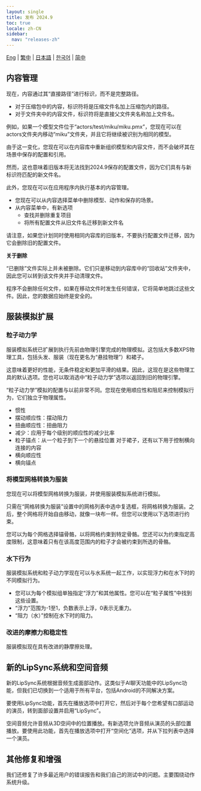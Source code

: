 ```yaml
---
layout: single
title: 发布 2024.9
toc: true
locale: zh-CN
sidebar:
  nav: "releases-zh"
---
```

[Eng](/dancexr/releases/2024.9) | [繁中](/tw/dancexr/releases/2024.9) | [日本語](/jp/dancexr/releases/2024.9) | [한국어](/kr/dancexr/releases/2024.9) | [简中](/zh/dancexr/releases/2024.9)

## 内容管理
现在，内容通过其“直接路径”进行标识，而不是完整路径。

* 对于压缩包中的内容，标识符将是压缩文件名加上压缩包内的路径。
* 对于文件夹中的内容文件，标识符将是直接父文件夹名称加上文件名。

例如，如果一个模型文件位于“actors/test/miku/miku.pmx”，您现在可以在actors文件夹内移动“miku”文件夹，并且它将继续被识别为相同的模型。

由于这一变化，您现在可以在内容库中重新组织模型和内容文件，而不会破坏其在场景中保存的配置和引用。

然而，这也意味着旧版本将无法找到2024.9保存的配置文件，因为它们具有与新标识符匹配的新文件名。

此外，您现在可以在应用程序内执行基本的内容管理。

* 您现在可以从内容选择菜单中删除模型、动作和保存的场景。
* 从内容菜单中，有新选项
    * 查找并删除重复项目
    * 将所有配置文件从旧文件名迁移到新文件名

请注意，如果您计划同时使用相同内容库的旧版本，不要执行配置文件迁移，因为它会删除旧的配置文件。

**关于删除**

“已删除”文件实际上并未被删除。它们只是移动到内容库中的“回收站”文件夹中，因此您可以转到该文件夹并手动清理文件。

程序不会删除任何文件，如果在移动文件时发生任何错误，它将简单地跳过这些文件。因此，您的数据应始终是安全的。


## 服装模拟扩展

### 粒子动力学

服装模拟系统已扩展到执行先前由物理引擎完成的物理模拟。这包括大多数XPS物理工具，包括头发、服装（现在更名为“悬挂物理”）和裙子。

这意味着更好的性能，无条件稳定和更加平滑的结果。因此，这现在是这些物理工具的默认选项。您也可以取消选中“粒子动力学”选项以返回到旧的物理引擎。

“粒子动力学”模拟的配置与以前非常不同。您现在使用顺应性和阻尼来控制模拟行为，它们独立于物理属性。

* 惯性
* 摆动顺应性：摆动阻力
* 扭曲顺应性：扭曲阻力
* 减少：应用于每个级别的顺应性的减少比率
* 粒子锚点：从一个粒子到下一个的悬挂位置
对于裙子，还有以下用于控制横向连接的内容
* 横向顺应性
* 横向锚点

### 将模型网格转换为服装

您现在可以将模型网格转换为服装，并使用服装模拟系统进行模拟。

只需在“网格转换为服装”设置中的网格列表中选中复选框，将网格转换为服装。之后，整个网格将开始自由移动，就像一块布一样。但您可以使用以下选项进行约束。

您可以为每个网格选择锚骨骼，以将网格约束到特定骨骼。您还可以为约束指定高度限制，这意味着只有在该高度范围内的粒子才会被约束到所选的骨骼。

### 水下行为

服装模拟系统和粒子动力学现在可以与水系统一起工作，以实现浮力和在水下时的不同模拟行为。

* 您可以为每个模拟组单独指定“浮力”和其他属性。您可以在“粒子属性”中找到这些设置。
* “浮力”范围为-1至1，负数表示上浮，0表示无重力。
* “阻力（水）”控制在水下时的阻力。

### 改进的摩擦力和稳定性

服装模拟现在具有改进的静摩擦处理。


## 新的LipSync系统和空间音频

新的LipSync系统根据音频生成面部动作。这类似于AI聊天功能中的LipSync功能，但我们已切换到一个适用于所有平台，包括Android的不同解决方案。

要使用LipSync功能，首先在播放选项中打开它，然后对于每个您希望有口部运动的演员，转到面部设置并启用“LipSync”。

空间音频允许音频从3D空间中的位置播放。有新选项允许音频从演员的头部位置播放。要使用此功能，首先在播放选项中打开“空间化”选项，并从下拉列表中选择一个演员。


## 其他修复和增强
我们还修复了许多最近用户的错误报告和我们自己的测试中的问题。主要围绕动作系统升级。